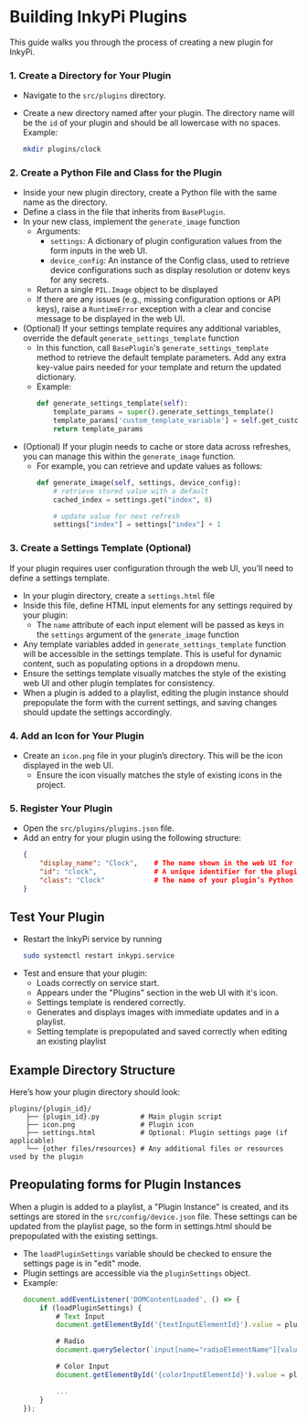 # Building InkyPi Plugins

This guide walks you through the process of creating a new plugin for InkyPi. 

### 1. Create a Directory for Your Plugin

- Navigate to the `src/plugins` directory.
- Create a new directory named after your plugin. The directory name will be the `id` of your plugin and should be all lowercase with no spaces. Example:

  ```bash
  mkdir plugins/clock
  ```

### 2. Create a Python File and Class for the Plugin

- Inside your new plugin directory, create a Python file with the same name as the directory.
- Define a class in the file that inherits from `BasePlugin`.
- In your new class, implement the `generate_image` function
    - Arguments:
        - `settings`: A dictionary of plugin configuration values from the form inputs in the web UI.
        - `device_config`: An instance of the Config class, used to retrieve device configurations such as display resolution or dotenv keys for any secrets.
    - Return a single `PIL.Image` object to be displayed
    - If there are any issues (e.g., missing configuration options or API keys), raise a `RuntimeError` exception with a clear and concise message to be displayed in the web UI.
- (Optional) If your settings template requires any additional variables, override the default `generate_settings_template` function
    - In this function, call `BasePlugin`'s `generate_settings_template` method to retrieve the default template parameters. Add any extra key-value pairs needed for your template and return the updated dictionary.
    - Example:
        ```python
        def generate_settings_template(self):
            template_params = super().generate_settings_template()
            template_params['custom_template_variable'] = self.get_custom_variable()
            return template_params
        ```
- (Optional) If your plugin needs to cache or store data across refreshes, you can manage this within the `generate_image` function.
    - For example, you can retrieve and update values as follows:
        ```python
        def generate_image(self, settings, device_config):
            # retrieve stored value with a default
            cached_index = settings.get("index", 0)

            # update value for next refresh
            settings["index"] = settings["index"] + 1
        ```

### 3. Create a Settings Template (Optional)

If your plugin requires user configuration through the web UI, you’ll need to define a settings template.
- In your plugin directory, create a `settings.html` file
- Inside this file, define HTML input elements for any settings required by your plugin:
    - The `name` attribute of each input element will be passed as keys in the `settings` argument of the `generate_image` function
- Any template variables added in `generate_settings_template` function will be accessible in the settings template. This is useful for dynamic content, such as populating options in a dropdown menu.
- Ensure the settings template visually matches the style of the existing web UI and other plugin templates for consistency.
- When a plugin is added to a playlist, editing the plugin instance should prepopulate the form with the current settings, and saving changes should update the settings accordingly. 

### 4. Add an Icon for Your Plugin

- Create an `icon.png` file in your plugin’s directory. This will be the icon displayed in the web UI.
    - Ensure the icon visually matches the style of existing icons in the project.

### 5. Register Your Plugin

- Open the `src/plugins/plugins.json` file.
- Add an entry for your plugin using the following structure:
    ```json
    {
        "display_name": "Clock",    # The name shown in the web UI for the plugin.
        "id": "clock",              # A unique identifier for the plugin (use lowercase and avoid spaces)
        "class": "Clock"            # The name of your plugin’s Python class.
    }
    ```

## Test Your Plugin

- Restart the InkyPi service by running
    ```bash
    sudo systemctl restart inkypi.service
    ```
- Test and ensure that your plugin:
    - Loads correctly on service start.
    - Appears under the "Plugins" section in the web UI with it's icon.
    - Settings template is rendered correctly.
    - Generates and displays images with immediate updates and in a playlist.
    - Setting template is prepopulated and saved correctly when editing an existing playlist

## Example Directory Structure

Here’s how your plugin directory should look:

```
plugins/{plugin_id}/
    ├── {plugin_id}.py          # Main plugin script
    ├── icon.png                # Plugin icon
    ├── settings.html           # Optional: Plugin settings page (if applicable)
    └── {other files/resources} # Any additional files or resources used by the plugin
```

## Preopulating forms for Plugin Instances

When a plugin is added to a playlist, a "Plugin Instance" is created, and its settings are stored in the `src/config/device.json` file. These settings can be updated from the playlist page, so the form in settings.html should be prepopulated with the existing settings.

- The `loadPluginSettings` variable should be checked to ensure the settings page is in "edit" mode.
- Plugin settings are accessible via the `pluginSettings` object.
- Example:
    ```JavaScript
    document.addEventListener('DOMContentLoaded', () => {     
        if (loadPluginSettings) {
            # Text Input
            document.getElementById('{textInputElementId}').value = pluginSettings.textInpuElementName || '';

            # Radio
            document.querySelector(`input[name="radioElementName"][value="${pluginSettings.radioElementName}"]`).checked = true;

            # Color Input
            document.getElementById('{colorInputElementId}').value = pluginSettings.colorInputElementName

            ...
        }
    });
    ```